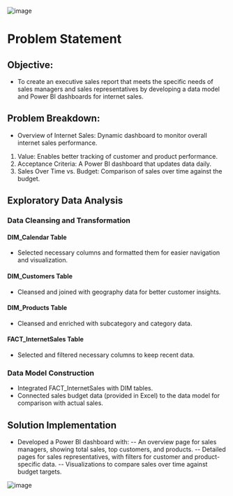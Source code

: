 ![image](https://github.com/user-attachments/assets/efdff1cd-e6a8-4419-b422-2fe8d1245542)

# Problem Statement
## Objective:
- To create an executive sales report that meets the specific needs of sales managers and sales representatives by developing a data model and Power BI dashboards for internet sales.

## Problem Breakdown:

- Overview of Internet Sales: Dynamic dashboard to monitor overall internet sales performance.

1. Value: Enables better tracking of customer and product performance.
2. Acceptance Criteria: A Power BI dashboard that updates data daily.
3. Sales Over Time vs. Budget: Comparison of sales over time against the budget.

## Exploratory Data Analysis
### Data Cleansing and Transformation
#### DIM_Calendar Table
- Selected necessary columns and formatted them for easier navigation and visualization.

#### DIM_Customers Table
- Cleansed and joined with geography data for better customer insights.

#### DIM_Products Table
- Cleansed and enriched with subcategory and category data.

#### FACT_InternetSales Table
- Selected and filtered necessary columns to keep recent data.

### Data Model Construction
- Integrated FACT_InternetSales with DIM tables.
- Connected sales budget data (provided in Excel) to the data model for comparison with actual sales.

## Solution Implementation
- Developed a Power BI dashboard with:
-- An overview page for sales managers, showing total sales, top customers, and products.
-- Detailed pages for sales representatives, with filters for customer and product-specific data.
-- Visualizations to compare sales over time against budget targets.

![image](https://github.com/user-attachments/assets/57f9438f-444f-43c6-98fd-b2bb1cb814f2)

